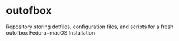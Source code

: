 # outofbox
Repository storing dotfiles, configuration files, and scripts for a fresh outofbox Fedora+macOS Installation
